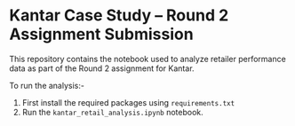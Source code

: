 # Kantar Case Study – Round 2 Assignment Submission

This repository contains the notebook used to analyze retailer performance data as part of the Round 2 assignment for Kantar.

To run the analysis:-
1) First install the required packages using `requirements.txt`
2) Run the `kantar_retail_analysis.ipynb` notebook.

